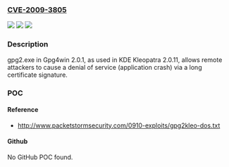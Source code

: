 ### [CVE-2009-3805](https://cve.mitre.org/cgi-bin/cvename.cgi?name=CVE-2009-3805)
![](https://img.shields.io/static/v1?label=Product&message=n%2Fa&color=blue)
![](https://img.shields.io/static/v1?label=Version&message=n%2Fa&color=blue)
![](https://img.shields.io/static/v1?label=Vulnerability&message=n%2Fa&color=brighgreen)

### Description

gpg2.exe in Gpg4win 2.0.1, as used in KDE Kleopatra 2.0.11, allows remote attackers to cause a denial of service (application crash) via a long certificate signature.

### POC

#### Reference
- http://www.packetstormsecurity.com/0910-exploits/gpg2kleo-dos.txt

#### Github
No GitHub POC found.

